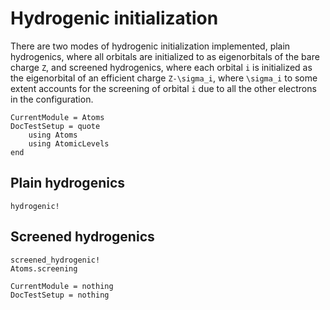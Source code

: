 # Hydrogenic initialization

There are two modes of hydrogenic initialization implemented, plain
hydrogenics, where all orbitals are initialized to as eigenorbitals of
the bare charge ``Z``, and screened hydrogenics, where each orbital
``i`` is initialized as the eigenorbital of an efficient charge
``Z-\sigma_i``, where ``\sigma_i`` to some extent accounts for the
screening of orbital ``i`` due to all the other electrons in the
configuration.

```@meta
CurrentModule = Atoms
DocTestSetup = quote
    using Atoms
    using AtomicLevels
end
```

## Plain hydrogenics

```@docs
hydrogenic!
```

## Screened hydrogenics

```@docs
screened_hydrogenic!
Atoms.screening
```

```@meta
CurrentModule = nothing
DocTestSetup = nothing
```
